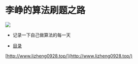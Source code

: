 
# 李峥的算法刷题之路

![](http://img1.imgtn.bdimg.com/it/u=1485492151,3127821112&fm=26&gp=0.jpg)

+ 记录一下自己做算法的每一天

* [目录](SUMMARY.md)

[http://www.lizheng0928.top/](http://www.lizheng0928.top/)


